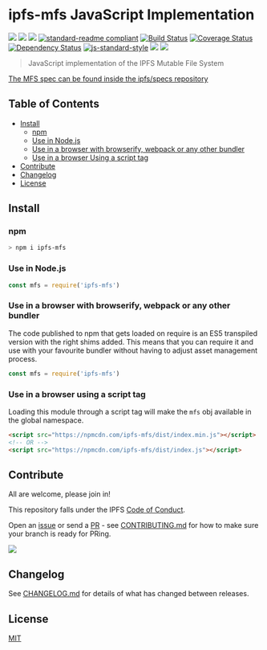 # ipfs-mfs JavaScript Implementation

[![](https://img.shields.io/badge/made%20by-Protocol%20Labs-blue.svg?style=flat-square)](http://ipn.io)
[![](https://img.shields.io/badge/project-IPFS-blue.svg?style=flat-square)](http://ipfs.io/)
[![](https://img.shields.io/badge/freenode-%23ipfs-blue.svg?style=flat-square)](http://webchat.freenode.net/?channels=%23ipfs)
[![standard-readme compliant](https://img.shields.io/badge/standard--readme-OK-green.svg?style=flat-square)](https://github.com/RichardLitt/standard-readme)
[![Build Status](https://travis-ci.org/ipfs/js-ipfs-mfs.svg?style=flat-square&branch=master)](https://travis-ci.org/ipfs/js-ipfs-mfs)
[![Coverage Status](https://coveralls.io/repos/github/ipfs/js-ipfs-mfs/badge.svg?branch=master)](https://coveralls.io/github/ipfs/js-ipfs-mfs?branch=master)
[![Dependency Status](https://david-dm.org/ipfs/js-ipfs-mfs.svg?style=flat-square)](https://david-dm.org/ipfs/js-ipfs-mfs)
[![js-standard-style](https://img.shields.io/badge/code%20style-standard-brightgreen.svg?style=flat-square)](https://github.com/feross/standard)
![](https://img.shields.io/badge/npm-%3E%3D3.0.0-orange.svg?style=flat-square)
![](https://img.shields.io/badge/Node.js-%3E%3D4.0.0-orange.svg?style=flat-square)

> JavaScript implementation of the IPFS Mutable File System

[The MFS spec can be found inside the ipfs/specs repository](https://github.com/ipfs/interface-ipfs-core/blob/master/SPEC/FILES.md#mutable-file-system)

## Table of Contents

- [Install](#install)
  - [npm](#npm)
  - [Use in Node.js](#use-in-nodejs)
  - [Use in a browser with browserify, webpack or any other bundler](#use-in-a-browser-with-browserify-webpack-or-any-other-bundler)
  - [Use in a browser Using a script tag](#use-in-a-browser-using-a-script-tag)
- [Contribute](#contribute)
- [Changelog](#changelog)
- [License](#license)

## Install

### npm

```sh
> npm i ipfs-mfs
```

### Use in Node.js

```JavaScript
const mfs = require('ipfs-mfs')
```

### Use in a browser with browserify, webpack or any other bundler

The code published to npm that gets loaded on require is an ES5 transpiled version with the right shims added. This means that you can require it and use with your favourite bundler without having to adjust asset management process.

```JavaScript
const mfs = require('ipfs-mfs')
```

### Use in a browser using a script tag

Loading this module through a script tag will make the `mfs` obj available in the global namespace.

```html
<script src="https://npmcdn.com/ipfs-mfs/dist/index.min.js"></script>
<!-- OR -->
<script src="https://npmcdn.com/ipfs-mfs/dist/index.js"></script>
```

## Contribute

All are welcome, please join in!

This repository falls under the IPFS [Code of Conduct](https://github.com/ipfs/community/blob/master/code-of-conduct.md).

Open an [issue](https://github.com/ipfs/js-ipfs-mfs/issues) or send a [PR](https://github.com/ipfs/js-ipfs-mfs/pulls) - see [CONTRIBUTING.md](./CONTRIBUTING.md) for how to make sure your branch is ready for PRing.

[![](https://cdn.rawgit.com/jbenet/contribute-ipfs-gif/master/img/contribute.gif)](https://github.com/ipfs/community/blob/master/contributing.md)

## Changelog

See [CHANGELOG.md](./CHANGELOG.md) for details of what has changed between releases.

## License

[MIT](LICENSE)
